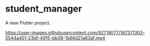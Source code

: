 # student_manager

A new Flutter project.



https://user-images.githubusercontent.com/92718077/187371303-5544a401-23df-4915-bb08-1b66d21a63af.mp4

